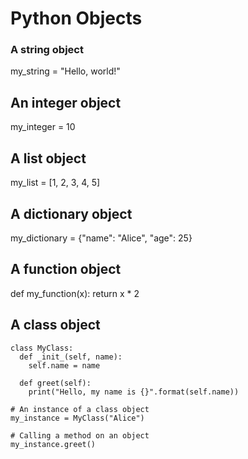 # Python Objects

### A string object
my_string = "Hello, world!"

## An integer object
my_integer = 10

## A list object
my_list = [1, 2, 3, 4, 5]

## A dictionary object
my_dictionary = {"name": "Alice", "age": 25}

## A function object
def my_function(x):
  return x * 2

## A class object
```
class MyClass:
  def _init_(self, name):
    self.name = name

  def greet(self):
    print("Hello, my name is {}".format(self.name))

# An instance of a class object
my_instance = MyClass("Alice")

# Calling a method on an object
my_instance.greet()

```
